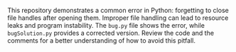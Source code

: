 This repository demonstrates a common error in Python: forgetting to close file handles after opening them.  Improper file handling can lead to resource leaks and program instability. The `bug.py` file shows the error, while `bugSolution.py` provides a corrected version.  Review the code and the comments for a better understanding of how to avoid this pitfall.